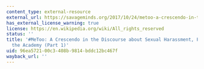 ```yaml
---
content_type: external-resource
external_url: https://savageminds.org/2017/10/24/metoo-a-crescendo-in-the-discourse-about-sexual-harassment-fieldwork-and-the-academy-part-1/
has_external_license_warning: true
license: https://en.wikipedia.org/wiki/All_rights_reserved
status: ''
title: '#MeToo: A Crescendo in the Discourse about Sexual Harassment, Fieldwork, and
  the Academy (Part 1)'
uid: 96ea5721-00c3-408b-9814-bddc12bc467f
wayback_url: ''
---
```

